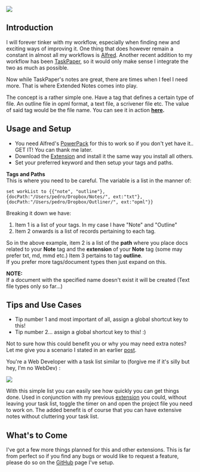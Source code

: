 ![](http://media.tumblr.com/tumblr_m7b4dvpETQ1r6w22q.png)

## Introduction
I will forever tinker with my workflow, especially when finding new and exciting ways of improving it. One thing that does however remain a constant in almost all my workflows is [Alfred][]. Another recent addition to my workflow has been [TaskPaper][], so it would only make sense I integrate the two as much as possible.

Now while TaskPaper's notes are great, there are times when I feel I need more. That is where Extended Notes comes into play.

The concept is a rather simple one. Have a tag that defines a certain type of file. An outline file in opml format, a text file, a scrivener file etc. The value of said tag would be the file name. You can see it in action **[here][3].**

## Usage and Setup
- You need Alfred's [PowerPack][] for this to work so if you don't yet have it.. GET IT! You can thank me later.
- Download the [Extension][1] and install it the same way you install all others.
- Set your preferred keyword and then setup your tags and paths.

**Tags and Paths**  
This is where you need to be careful. The variable is a list in the manner of:  

    set workList to {{"note", "outline"}, {docPath:"/Users/pedro/Dropbox/Notes/", ext:"txt"}, {docPath:"/Users/pedro/Dropbox/Outliner/", ext:"opml"}}

Breaking it down we have:  

1. Item 1 is a list of your tags. In my case I have "Note" and "Outline"  
2. Item 2 onwards is a list of records pertaining to each tag.  

So in the above example, item 2 is a list of the **path** where you place docs related to your **Note** tag and the **extension** of your **Note** tag (some may prefer txt, md, mmd etc.)
Item 3 pertains to tag **outline**.  
If you prefer more tags/document types then just expand on this.

**NOTE:**  
If a document with the specified name doesn't exist it will be created (Text file types only so far...)

## Tips and Use Cases
- Tip number 1 and most important of all, assign a global shortcut key to this!
- Tip number 2... assign a global shortcut key to this! :)


Not to sure how this could benefit you or why you may need extra notes? Let me give you a scenario I stated in an earlier [post][2].

You're a Web Developer with a task list similar to (forgive me if it's silly but hey, I'm no WebDev) :

[![](http://f.cl.ly/items/290g1u3I0O2h2X3v3s1z/Screen%20Shot%202012-07-17%20at%205.46.29%20PM.png)](http://f.cl.ly/items/290g1u3I0O2h2X3v3s1z/Screen%20Shot%202012-07-17%20at%205.46.29%20PM.png)

With this simple list you can easily see how quickly you can get things done. Used in conjunction with my previous [extension][1] you could, without leaving your task list, toggle the timer on and open the project file you need to work on.
The added benefit is of course that you can have extensive notes without cluttering your task list.


## What's to Come
I've got a few more things planned for this and other extensions. This is far from perfect so if you find any bugs or would like to request a feature, please do so on the [GitHub][] page I've setup.

[Alfred]:http://cl.ly/HUgX
[PowerPack]:http://cl.ly/I9Mc
[Taskpaper]:http://cl.ly/I8eQ
[2]:http://cl.ly/I0W9
[1]:http://cl.ly/I8nP
[GitHub]:http://cl.ly/I4Wz
[3]:http://cl.ly/I3CP